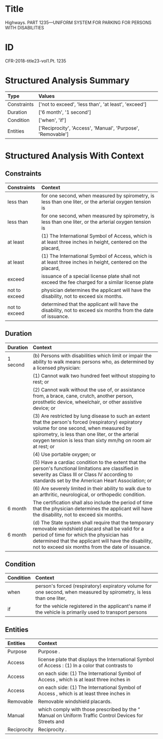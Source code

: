 # Title

 Highways. PART 1235—UNIFORM SYSTEM FOR PARKING FOR PERSONS WITH DISABILITIES


# ID

 CFR-2018-title23-vol1.Pt. 1235


# Structured Analysis Summary

| Type        | Values                                                      |
|:------------|:------------------------------------------------------------|
| Constraints | ['not to exceed', 'less than', 'at least', 'exceed']        |
| Duration    | ['6 month', '1 second']                                     |
| Condition   | ['when', 'if']                                              |
| Entities    | ['Reciprocity', 'Access', 'Manual', 'Purpose', 'Removable'] |


# Structured Analysis With Context

 


## Constraints

| Constraints   | Context                                                                                                      |
|:--------------|:-------------------------------------------------------------------------------------------------------------|
| less than     | for one second, when measured by spirometry, is less than  one liter, or the arterial oxygen tension is      |
| less than     | for one second, when measured by spirometry, is less than  one liter, or the arterial oxygen tension is      |
| at least      | (1) The International Symbol of Access, which is at least three inches in height, centered on the placard,   |
| at least      | (1) The International Symbol of Access, which is at least three inches in height, centered on the placard,   |
| exceed        | issuance of a special license plate shall not exceed the fee charged for a similar license plate             |
| not to exceed | physician determines the applicant will have the disability, not to exceed  six months.                      |
| not to exceed | determined that the applicant will have the disability, not to exceed  six months from the date of issuance. |


## Duration

| Duration   | Context                                                                                                                                                                                                                                                                        |
|:-----------|:-------------------------------------------------------------------------------------------------------------------------------------------------------------------------------------------------------------------------------------------------------------------------------|
| 1 second   | (b) Persons with disabilities which limit or impair the ability to walk means persons who, as determined by a licensed physician:                                                                                                                                              |
|            |             (1) Cannot walk two hundred feet without stopping to rest; or                                                                                                                                                                                                      |
|            |             (2) Cannot walk without the use of, or assistance from, a brace, cane, crutch, another person, prosthetic device, wheelchair, or other assistive device; or                                                                                                        |
|            |             (3) Are restricted by lung disease to such an extent that the person's forced (respiratory) expiratory volume for one second, when measured by spirometry, is less than one liter, or the arterial oxygen tension is less than sixty mm/hg on room air at rest; or |
|            |             (4) Use portable oxygen; or                                                                                                                                                                                                                                        |
|            |             (5) Have a cardiac condition to the extent that the person's functional limitations are classified in severity as Class III or Class IV according to standards set by the American Heart Association; or                                                           |
|            |             (6) Are severely limited in their ability to walk due to an arthritic, neurological, or orthopedic condition.                                                                                                                                                      |
| 6 month    | The certification shall also include the period of time that the physician determines the applicant will have the disability, not to exceed six months.                                                                                                                        |
| 6 month    | (d) The State system shall require that the temporary removable windshield placard shall be valid for a period of time for which the physician has determined that the applicant will have the disability, not to exceed six months from the date of issuance.                 |


## Condition

| Condition   | Context                                                                                                              |
|:------------|:---------------------------------------------------------------------------------------------------------------------|
| when        | person's forced (respiratory) expiratory volume for one second, when measured by spirometry, is less than one liter, |
| if          | for the vehicle registered in the applicant's name if the vehicle is primarily used to transport persons             |


## Entities

| Entities    | Context                                                                                                     |
|:------------|:------------------------------------------------------------------------------------------------------------|
| Purpose     | Purpose .                                                                                                   |
| Access      | license plate that displays the International Symbol of Access : (1) In a color that contrasts to           |
| Access      | on each side: (1) The International Symbol of Access , which is at least three inches in                    |
| Access      | on each side: (1) The International Symbol of Access , which is at least three inches in                    |
| Removable   | Removable  windshield placards.                                                                             |
| Manual      | which comply with those prescribed by the &#8220; Manual on Uniform Traffic Control Devices for Streets and |
| Reciprocity | Reciprocity .                                                                                               |


